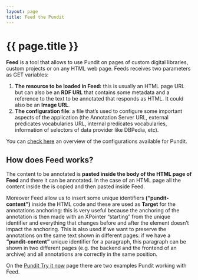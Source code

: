 ```yaml
---
layout: page
title: Feed the Pundit
---
```


# {{ page.title }}

**Feed** is a tool that allows to use Pundit on pages of custom digital libraries, custom projects or on any HTML web page.
Feeds receives two parameters as GET variables:

 1. **The resource to be loaded in Feed:** this is usually an HTML page URL but can also be an **RDF URL** that contains some metadata and a reference to the text to be annotated that responds as HTML.
 It could also be an **Image URL**.
 2. **The configuration file**: a file that’s used to configure some important aspects of the application
 (the Annotation Server URL, external predicates vocabularies URL,
 internal predicates vocabularies, information of selectors of data provider like DBPedia, etc).

You can <a href="http://dev.thepund.it/download/client/last-beta/docs/index.html#!/api/punditConfig" target="_blank">check here</a> an overview of the configurations available for Pundit.

## How does Feed works?
The content to be annotated is **pasted inside the body of the HTML page of Feed** and there it can be annotated.
In the case of an HTML page all the content inside the *<body>* is copied and then pasted inside Feed.

Moreover Feed allow us to insert some unique identifiers **(“pundit-content”)** inside the HTML code and these
are used as **Target** for the annotations anchoring: this is very useful because the anchoring of the annotation
is then made with an XPointer “starting” from the unique identifier and everything that changes before and after the
element doesn’t impact the anchoring. This is also used if we want to preserve the annotations on the same text shown
in different pages: if we have a **“pundit-content”** unique identifier for a paragraph, this paragraph can be shown
in two different pages (e.g. the backend and the frontend of an archive) and all annotations are correctly in the same position.

On the <a href="http://thepund.it/try-pundit/" target="_blank">Pundit Try it now</a> page there are two examples Pundit working with Feed.
